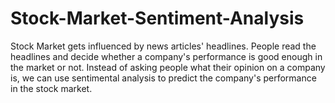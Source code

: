 # Stock-Market-Sentiment-Analysis
Stock Market gets influenced by news articles' headlines. People read the headlines and decide whether a company's performance is good enough in the market or not. Instead of asking people what their opinion on a company is, we can use sentimental analysis to predict the company's performance in the stock market.
